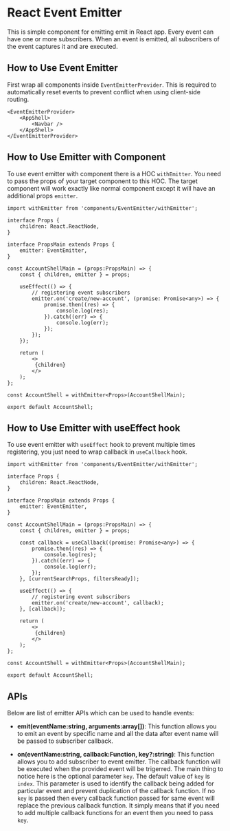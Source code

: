 # React Event Emitter

This is simple component for emitting emit in React app. Every event can have one or more subscribers. When an event is emitted, all subscribers of the event captures it and are executed.

## How to Use Event Emitter

First wrap all components inside `EventEmitterProvider`. This is required to automatically reset events to prevent conflict when using client-side routing.

```tsx
<EventEmitterProvider>
    <AppShell>
        <Navbar />
    </AppShell>
</EventEmitterProvider>
```

## How to Use Emitter with Component

To use event emitter with component there is a HOC `withEmitter`. You need to pass the props of your target component to this HOC. The target component will work exactly like normal component except it will have an additional props `emitter`.

```tsx
import withEmitter from 'components/EventEmitter/withEmitter';

interface Props {
    children: React.ReactNode,
}

interface PropsMain extends Props {
    emitter: EventEmitter,
}

const AccountShellMain = (props:PropsMain) => {
    const { children, emitter } = props;

    useEffect(() => {
        // registering event subscribers
        emitter.on('create/new-account', (promise: Promise<any>) => {
            promise.then((res) => {
                console.log(res);
            }).catch((err) => {
                console.log(err);
            });
        });
    });

    return (
        <>
         {children}
        </>
    );
};

const AccountShell = withEmitter<Props>(AccountShellMain);

export default AccountShell;
```

## How to Use Emitter with useEffect hook

To use event emitter with `useEffect` hook to prevent multiple times registering, you just need to wrap callback in `useCallback` hook.

```tsx
import withEmitter from 'components/EventEmitter/withEmitter';

interface Props {
    children: React.ReactNode,
}

interface PropsMain extends Props {
    emitter: EventEmitter,
}

const AccountShellMain = (props:PropsMain) => {
    const { children, emitter } = props;

    const callback = useCallback((promise: Promise<any>) => {
        promise.then((res) => {
            console.log(res);
        }).catch((err) => {
            console.log(err);
        });
    }, [currentSearchProps, filtersReady]);

    useEffect(() => {
        // registering event subscribers
        emitter.on('create/new-account', callback);
    }, [callback]);

    return (
        <>
         {children}
        </>
    );
};

const AccountShell = withEmitter<Props>(AccountShellMain);

export default AccountShell;
```

## APIs

Below are list of emitter APIs which can be used to handle events:

* **emit(eventName:string, arguments:array[])**: This function allows you to emit an event by specific name and all the data after event name will be passed to subscriber callback.

* **on(eventName:string, callback:Function, key?:string)**: This function allows you to add subscriber to event emitter. The callback function will be executed when the provided event will be trigerred. The main thing to notice here is the optional parameter `key`. The default value of `key` is `index`. This parameter is used to identify the callback being added for particular event and prevent duplication of the callback function. If no `key` is passed then every callback function passed for same event will replace the previous callback function. It simply means that if you need to add multiple callback functions for an event then you need to pass `key`.

